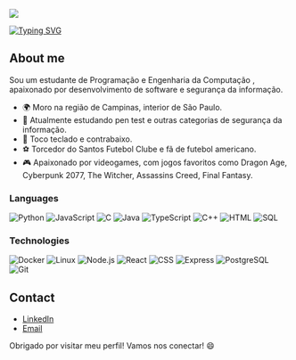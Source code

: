 [![](profile.gif)](https://www.seuwebsite.com)

[![Typing SVG](https://readme-typing-svg.demolab.com?font=Fira+Code&size=34&pause=1000&color=247FA7&random=false&width=435&lines=Ol%C3%A1!+Sou+o+Marco%2C;dev+full+stack+e+formando+em;Engenharia+da+Computa%C3%A7%C3%A3o)](https://git.io/typing-svg)

## About me

Sou um estudante de Programação e Engenharia da Computação , apaixonado por desenvolvimento de software e segurança da informação.

- 🌍 Moro na região de Campinas, interior de São Paulo.
- 💼 Atualmente estudando pen test e outras categorias de segurança da informação.
- 🎹 Toco teclado e contrabaixo.
- ⚽ Torcedor do Santos Futebol Clube e fã de futebol americano.
- 🎮 Apaixonado por videogames, com jogos favoritos como Dragon Age, Cyberpunk 2077, The Witcher, Assassins Creed, Final Fantasy.

### Languages

![Python](https://img.shields.io/badge/-Python-000?&logo=Python)
![JavaScript](https://img.shields.io/badge/-JavaScript-000?&logo=JavaScript)
![C](https://img.shields.io/badge/-C-000?&logo=C)
![Java](https://img.shields.io/badge/-Java-000?&logo=Java&logoColor=007396)
![TypeScript](https://img.shields.io/badge/-TypeScript-000?&logo=TypeScript)
![C++](https://img.shields.io/badge/-C++-000?&logo=c%2b%2b&logoColor=00599C)
![HTML](https://img.shields.io/badge/-HTML-000?&logo=HTML5)
![SQL](https://img.shields.io/badge/-SQL-000?&logo=MySQL)

### Technologies

![Docker](https://img.shields.io/badge/-Docker-000?&logo=Docker)
![Linux](https://img.shields.io/badge/-Linux-000?&logo=Linux)
![Node.js](https://img.shields.io/badge/-Node.js-000?&logo=node.js)
![React](https://img.shields.io/badge/-React-000?&logo=React)
![CSS](https://img.shields.io/badge/-CSS-000?&logo=CSS3)
![Express](https://img.shields.io/badge/-Express-000?&logo=express)
![PostgreSQL](https://img.shields.io/badge/-PostgreSQL-000?&logo=postgresql)
![Git](https://img.shields.io/badge/-Git-000?&logo=Git)

<!--## Projetos Destacados

### [Nome do Projeto 1](https://github.com/seuusuario/projeto1)
Descrição breve do projeto 1.

### [Nome do Projeto 2](https://github.com/seuusuario/projeto2)
Descrição breve do projeto 2.

### [Nome do Projeto 3](https://github.com/seuusuario/projeto3)
Descrição breve do projeto 3. -->

## Contact

- [LinkedIn](https://www.linkedin.com/in/marcopezzote)
- [Email](mailto:pezzote@gmail.com)


Obrigado por visitar meu perfil! Vamos nos conectar! 😄
<!--
<a href="https://github.com/marcopezzote">
  <img height="137px" src="https://github-readme-stats.vercel.app/api?username=marcopezzote&hide_title=true&hide_border=true&show_icons=true&include_all_commits=true&count_private=true&line_height=21&text_color=000&icon_color=000&bg_color=0,ea6161,ffc64d,fffc4d,52fa5a&theme=graywhite" />
  <img height="137px" src="https://github-readme-stats.vercel.app/api/top-langs/?username=marcopezzote&hide=html&hide_title=true&hide_border=true&layout=compact&langs_count=6&exclude_repo=comp426,Redventures-Movie-Quotes&text_color=000&icon_color=fff&bg_color=0,52fa5a,4dfcff,c64dff&theme=graywhite" />
</a>
-->
